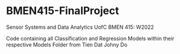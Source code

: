 # BMEN415-FinalProject
Sensor Systems and Data Analytics
UofC BMEN 415: W2022

Code containing all Classification and Regression Models within their respective Models Folder from Tien Dat Johny Do
